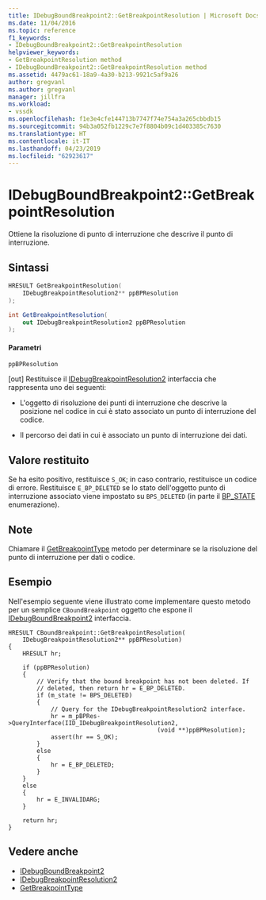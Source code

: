 ```yaml
---
title: IDebugBoundBreakpoint2::GetBreakpointResolution | Microsoft Docs
ms.date: 11/04/2016
ms.topic: reference
f1_keywords:
- IDebugBoundBreakpoint2::GetBreakpointResolution
helpviewer_keywords:
- GetBreakpointResolution method
- IDebugBoundBreakpoint2::GetBreakpointResolution method
ms.assetid: 4479ac61-18a9-4a30-b213-9921c5af9a26
author: gregvanl
ms.author: gregvanl
manager: jillfra
ms.workload:
- vssdk
ms.openlocfilehash: f1e3e4cfe144713b7747f74e754a3a265cbbdb15
ms.sourcegitcommit: 94b3a052fb1229c7e7f8804b09c1d403385c7630
ms.translationtype: HT
ms.contentlocale: it-IT
ms.lasthandoff: 04/23/2019
ms.locfileid: "62923617"
---
```

# <a name="idebugboundbreakpoint2getbreakpointresolution"></a>IDebugBoundBreakpoint2::GetBreakpointResolution
Ottiene la risoluzione di punto di interruzione che descrive il punto di interruzione.

## <a name="syntax"></a>Sintassi

```cpp
HRESULT GetBreakpointResolution( 
    IDebugBreakpointResolution2** ppBPResolution
);
```

```csharp
int GetBreakpointResolution( 
    out IDebugBreakpointResolution2 ppBPResolution
);
```

#### <a name="parameters"></a>Parametri
`ppBPResolution`

 [out] Restituisce il [IDebugBreakpointResolution2](../../../extensibility/debugger/reference/idebugbreakpointresolution2.md) interfaccia che rappresenta uno dei seguenti:

- L'oggetto di risoluzione dei punti di interruzione che descrive la posizione nel codice in cui è stato associato un punto di interruzione del codice.

- Il percorso dei dati in cui è associato un punto di interruzione dei dati.

## <a name="return-value"></a>Valore restituito
Se ha esito positivo, restituisce `S_OK`; in caso contrario, restituisce un codice di errore. Restituisce `E_BP_DELETED` se lo stato dell'oggetto punto di interruzione associato viene impostato su `BPS_DELETED` (in parte il [BP_STATE](../../../extensibility/debugger/reference/bp-state.md) enumerazione).

## <a name="remarks"></a>Note
Chiamare il [GetBreakpointType](../../../extensibility/debugger/reference/idebugbreakpointresolution2-getbreakpointtype.md) metodo per determinare se la risoluzione del punto di interruzione per dati o codice.

## <a name="example"></a>Esempio
Nell'esempio seguente viene illustrato come implementare questo metodo per un semplice `CBoundBreakpoint` oggetto che espone il [IDebugBoundBreakpoint2](../../../extensibility/debugger/reference/idebugboundbreakpoint2.md) interfaccia.

```
HRESULT CBoundBreakpoint::GetBreakpointResolution(
    IDebugBreakpointResolution2** ppBPResolution)
{
    HRESULT hr;

    if (ppBPResolution)
    {
        // Verify that the bound breakpoint has not been deleted. If
        // deleted, then return hr = E_BP_DELETED.
        if (m_state != BPS_DELETED)
        {
            // Query for the IDebugBreakpointResolution2 interface.
            hr = m_pBPRes->QueryInterface(IID_IDebugBreakpointResolution2,
                                          (void **)ppBPResolution);
            assert(hr == S_OK);
        }
        else
        {
            hr = E_BP_DELETED;
        }
    }
    else
    {
        hr = E_INVALIDARG;
    }

    return hr;
}
```

## <a name="see-also"></a>Vedere anche
- [IDebugBoundBreakpoint2](../../../extensibility/debugger/reference/idebugboundbreakpoint2.md)
- [IDebugBreakpointResolution2](../../../extensibility/debugger/reference/idebugbreakpointresolution2.md)
- [GetBreakpointType](../../../extensibility/debugger/reference/idebugbreakpointresolution2-getbreakpointtype.md)
